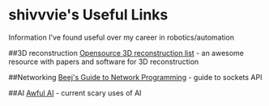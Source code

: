 # shivvvie's Useful Links

Information I've found useful over my career in robotics/automation

##3D reconstruction
[Opensource 3D reconstruction list](https://github.com/openMVG/awesome_3DReconstruction_list) - an awesome resource with papers and software for 3D reconstruction

##Networking
[Beej's Guide to Network Programming](https://beej.us/guide/bgnet/) - guide to sockets API

##AI
[Awful AI](https://github.com/daviddao/awful-ai) - current scary uses of AI
